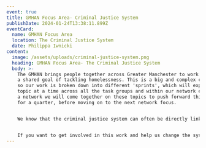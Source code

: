 ```yaml
---
event: true
title: GMHAN Focus Area- Criminal Justice System
publishDate: 2024-01-24T13:38:11.899Z
eventCard:
  name: GMHAN Focus Area
  location: The Criminal Justice System
  date: Philippa Iwnicki
content:
  image: /assets/uploads/criminal-justice-system.png
  heading: GMHAN Focus Area- The Criminal Justice System
  body: >-
    T﻿he GMHAN brings people together across Greater Manchester to work towards
    a shared goal of tackling homelessness. This is a big and complex challenge,
    so our work is broken down into different 'sprints', which will explore one
    topic at a time across all the task groups and within our network events. As
    a network we will come together on these topics to push forward this work
    for a quarter, before moving on to the next network focus.


    W﻿e know that the criminal justice system can often be directly linked to homelessness, creating further barriers to accessing housing or support. There has been a lot of progress to tackle these barriers across Greater Manchester, so we want to highlight this good work while also identifying areas for further change.


    I﻿f you want to get involved in this work and help us change the system then get in touch info@GMHAN.net.
---
```

